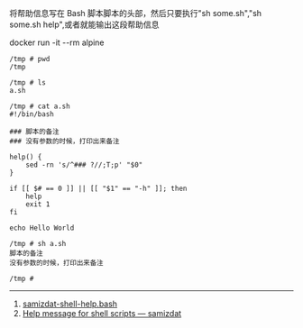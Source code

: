 将帮助信息写在 Bash 脚本脚本的头部，然后只要执行"sh some.sh","sh some.sh help",或者就能输出这段帮助信息

docker run -it --rm alpine

```
/tmp # pwd
/tmp

/tmp # ls
a.sh

/tmp # cat a.sh
#!/bin/bash

### 脚本的备注
### 没有参数的时候，打印出来备注

help() {
    sed -rn 's/^### ?//;T;p' "$0"
}

if [[ $# == 0 ]] || [[ "$1" == "-h" ]]; then
    help
    exit 1
fi

echo Hello World

/tmp # sh a.sh
脚本的备注
没有参数的时候，打印出来备注

/tmp #
```

---

1. [samizdat-shell-help.bash](https://gist.github.com/kovetskiy/a4bb510595b3a6b17bfd1bd9ac8bb4a5)
1. [Help message for shell scripts — samizdat](https://samizdat.dev/help-message-for-shell-scripts/)
